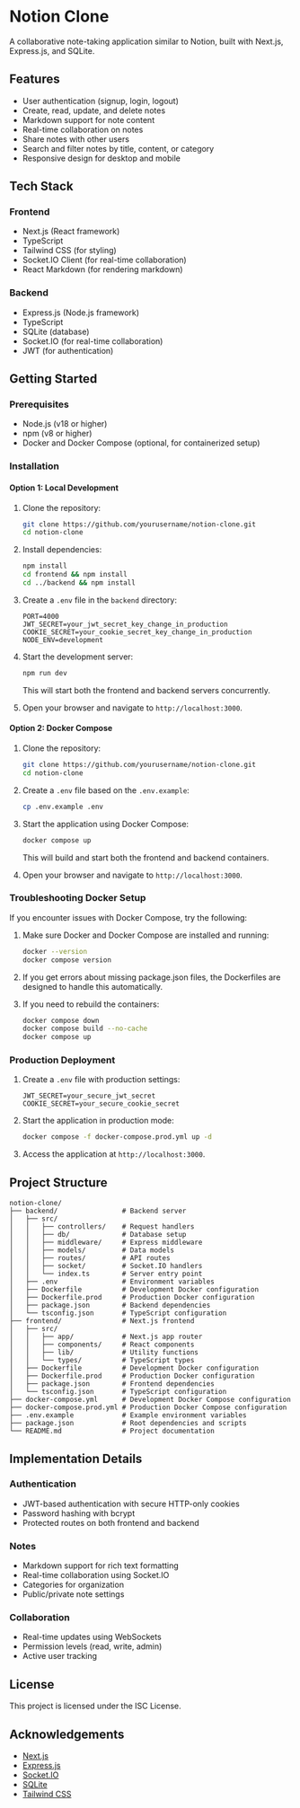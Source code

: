 # Notion Clone

A collaborative note-taking application similar to Notion, built with Next.js, Express.js, and SQLite.

## Features

- User authentication (signup, login, logout)
- Create, read, update, and delete notes
- Markdown support for note content
- Real-time collaboration on notes
- Share notes with other users
- Search and filter notes by title, content, or category
- Responsive design for desktop and mobile

## Tech Stack

### Frontend
- Next.js (React framework)
- TypeScript
- Tailwind CSS (for styling)
- Socket.IO Client (for real-time collaboration)
- React Markdown (for rendering markdown)

### Backend
- Express.js (Node.js framework)
- TypeScript
- SQLite (database)
- Socket.IO (for real-time collaboration)
- JWT (for authentication)

## Getting Started

### Prerequisites

- Node.js (v18 or higher)
- npm (v8 or higher)
- Docker and Docker Compose (optional, for containerized setup)

### Installation

#### Option 1: Local Development

1. Clone the repository:
   ```bash
   git clone https://github.com/yourusername/notion-clone.git
   cd notion-clone
   ```

2. Install dependencies:
   ```bash
   npm install
   cd frontend && npm install
   cd ../backend && npm install
   ```

3. Create a `.env` file in the `backend` directory:
   ```
   PORT=4000
   JWT_SECRET=your_jwt_secret_key_change_in_production
   COOKIE_SECRET=your_cookie_secret_key_change_in_production
   NODE_ENV=development
   ```

4. Start the development server:
   ```bash
   npm run dev
   ```

   This will start both the frontend and backend servers concurrently.

5. Open your browser and navigate to `http://localhost:3000`.

#### Option 2: Docker Compose

1. Clone the repository:
   ```bash
   git clone https://github.com/yourusername/notion-clone.git
   cd notion-clone
   ```

2. Create a `.env` file based on the `.env.example`:
   ```bash
   cp .env.example .env
   ```

3. Start the application using Docker Compose:
   ```bash
   docker compose up
   ```

   This will build and start both the frontend and backend containers.

4. Open your browser and navigate to `http://localhost:3000`.

### Troubleshooting Docker Setup

If you encounter issues with Docker Compose, try the following:

1. Make sure Docker and Docker Compose are installed and running:
   ```bash
   docker --version
   docker compose version
   ```

2. If you get errors about missing package.json files, the Dockerfiles are designed to handle this automatically.

3. If you need to rebuild the containers:
   ```bash
   docker compose down
   docker compose build --no-cache
   docker compose up
   ```

### Production Deployment

1. Create a `.env` file with production settings:
   ```
   JWT_SECRET=your_secure_jwt_secret
   COOKIE_SECRET=your_secure_cookie_secret
   ```

2. Start the application in production mode:
   ```bash
   docker compose -f docker-compose.prod.yml up -d
   ```

3. Access the application at `http://localhost:3000`.

## Project Structure

```
notion-clone/
├── backend/                # Backend server
│   ├── src/
│   │   ├── controllers/    # Request handlers
│   │   ├── db/             # Database setup
│   │   ├── middleware/     # Express middleware
│   │   ├── models/         # Data models
│   │   ├── routes/         # API routes
│   │   ├── socket/         # Socket.IO handlers
│   │   └── index.ts        # Server entry point
│   ├── .env                # Environment variables
│   ├── Dockerfile          # Development Docker configuration
│   ├── Dockerfile.prod     # Production Docker configuration
│   ├── package.json        # Backend dependencies
│   └── tsconfig.json       # TypeScript configuration
├── frontend/               # Next.js frontend
│   ├── src/
│   │   ├── app/            # Next.js app router
│   │   ├── components/     # React components
│   │   ├── lib/            # Utility functions
│   │   └── types/          # TypeScript types
│   ├── Dockerfile          # Development Docker configuration
│   ├── Dockerfile.prod     # Production Docker configuration
│   ├── package.json        # Frontend dependencies
│   └── tsconfig.json       # TypeScript configuration
├── docker-compose.yml      # Development Docker Compose configuration
├── docker-compose.prod.yml # Production Docker Compose configuration
├── .env.example            # Example environment variables
├── package.json            # Root dependencies and scripts
└── README.md               # Project documentation
```

## Implementation Details

### Authentication
- JWT-based authentication with secure HTTP-only cookies
- Password hashing with bcrypt
- Protected routes on both frontend and backend

### Notes
- Markdown support for rich text formatting
- Real-time collaboration using Socket.IO
- Categories for organization
- Public/private note settings

### Collaboration
- Real-time updates using WebSockets
- Permission levels (read, write, admin)
- Active user tracking

## License

This project is licensed under the ISC License.

## Acknowledgements

- [Next.js](https://nextjs.org/)
- [Express.js](https://expressjs.com/)
- [Socket.IO](https://socket.io/)
- [SQLite](https://www.sqlite.org/)
- [Tailwind CSS](https://tailwindcss.com/) 
